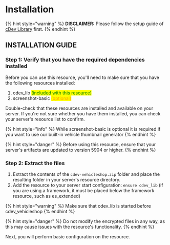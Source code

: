 # Installation

{% hint style="warning" %}
**DISCLAIMER:** Please follow the setup guide of [cDev Library](../cdev-library/) first.
{% endhint %}

## INSTALLATION GUIDE

### Step 1: Verify that you have the required dependencies installed

Before you can use this resource, you'll need to make sure that you have the following resources installed:

1. cdev\_lib <mark style="color:green;">(included with this resource)</mark>
2. screenshot-basic <mark style="color:orange;">(optional)</mark>&#x20;

Double-check that these resources are installed and available on your server. If you're not sure whether you have them installed, you can check your server's resource list to confirm.

{% hint style="info" %}
While screenshot-basic is optional it is required if you want to use our built-in vehicle thumbnail generator
{% endhint %}

{% hint style="danger" %}
Before using this resource, ensure that your server's artifacts are updated to version 5904 or higher.
{% endhint %}

### Step 2: Extract the files

1. Extract the contents of the `cdev-vehicleshop.zip` folder and place the resulting folder in your server's resource directory.
2. Add the resource to your server start configuration: `ensure cdev_lib` (if you are using a framework, it must be placed below the framework resource, such as es\_extended)

{% hint style="warning" %}
Make sure that cdev\_lib is started before cdev\_vehicleshop
{% endhint %}

{% hint style="danger" %}
Do not modify the encrypted files in any way, as this may cause issues with the resource's functionality.
{% endhint %}

Next, you will perform basic configuration on the resource.
